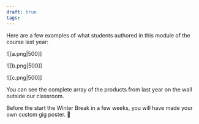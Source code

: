 ```yaml
---
draft: true
tags:
---
```

Here are a few examples of what students authored in this module of the course last year:

![[a.png|500]]

![[b.png|500]]

![[c.png|500]]

You can see the complete array of the products from last year on the wall outside our classroom.

Before the start the Winter Break in a few weeks, you will have made your own custom gig poster. 💫

